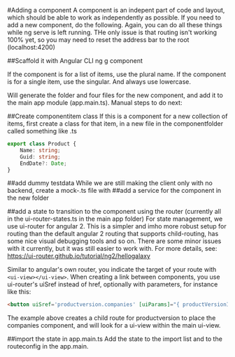 #Adding a component
A component is an indepent part of code and layout, which should be able to work as independently as possible. If you need to add a new component, do the following. Again, you can do all these things while ng serve is left running. THe only issue is that routing isn't working 100% yet, so you may need to reset the address bar to the root (localhost:4200) 

##Scaffold it with Angular CLI
ng g component <componentname>

If the component is for a list of items, use the plural name. If the component is for a single item, use the singular. And always use lowercase.

Will generate the folder and four files for the new component, and add it to the main app module (app.main.ts). Manual steps to do next:

##Create componentitem class
If this is a component for a new collection of items, first create a class for that item, in a new file in the componentfolder called something like <component>.ts

```typescript
export class Product {
    Name: string;
    Guid: string;
    EndDate?: Date;
}
```

##add dummy testdata
While we are still making the client only with no backend, create a mock-<componentnames>.ts file with 
##add a service for the component in the new folder

##add a state to transition to the component using the router (currently all in the ui-router-states.ts in the main app folder)
For state management, we use ui-router for angular 2. This is a simpler and imho more robust setup for routing than the default angular 2 routing that supports child-routing, has some nice visual debugging tools and so on. There are some minor issues with it currently, but it was still easier to work with. For more details, see:
https://ui-router.github.io/tutorial/ng2/hellogalaxy

Similar to angular's own router, you indicate the target of your route with ```<ui-view></ui-view>```. When creating a link between components, you use ui-router's uiSref instead of href, optionally with parameters, for instance like this:
```html
<button uiSref='productversion.companies' [uiParams]="{ productVersionId: productversion.Guid }" md-raised-button md-tooltip="todo: installations of this version">Installations</button>
```

The example above creates a child route for productversion to place the companies component, and will look for a ui-view within the main ui-view.

##import the state in app.main.ts
Add the state to the import list and to the routeconfig in the app.main.

